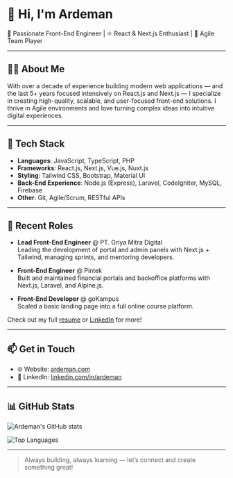 # 👋 Hi, I'm Ardeman

🚀 Passionate Front-End Engineer | ⚛️ React & Next.js Enthusiast | 🎯 Agile Team Player

---

## 👨‍💻 About Me

With over a decade of experience building modern web applications — and the last 5+ years focused intensively on React.js and Next.js — I specialize in creating high-quality, scalable, and user-focused front-end solutions. I thrive in Agile environments and love turning complex ideas into intuitive digital experiences.

---

## 🧰 Tech Stack

- **Languages**: JavaScript, TypeScript, PHP
- **Frameworks**: React.js, Next.js, Vue.js, Nuxt.js
- **Styling**: Tailwind CSS, Bootstrap, Material UI
- **Back-End Experience**: Node.js (Express), Laravel, CodeIgniter, MySQL, Firebase
- **Other**: Git, Agile/Scrum, RESTful APIs

---

## 🏢 Recent Roles

- **Lead Front-End Engineer** @ PT. Griya Mitra Digital  
  Leading the development of portal and admin panels with Next.js + Tailwind, managing sprints, and mentoring developers.

- **Front-End Engineer** @ Pintek  
  Built and maintained financial portals and backoffice platforms with Next.js, Laravel, and Alpine.js.

- **Front-End Developer** @ goKampus  
  Scaled a basic landing page into a full online course platform.

Check out my full [resume](https://ardeman.com) or [LinkedIn](https://linkedin.com/in/ardeman) for more!

---

## 📫 Get in Touch

- 🌐 Website: [ardeman.com](https://ardeman.com)  
- 💼 LinkedIn: [linkedin.com/in/ardeman](https://linkedin.com/in/ardeman)

---

## 📊 GitHub Stats

![Ardeman's GitHub stats](https://project-github-stats.vercel.app/api?username=ardeman&show_icons=true&theme=transparent)

![Top Languages](https://project-github-stats.vercel.app/api/top-langs/?username=ardeman&layout=compact&theme=transparent)

---

> Always building, always learning — let’s connect and create something great!

